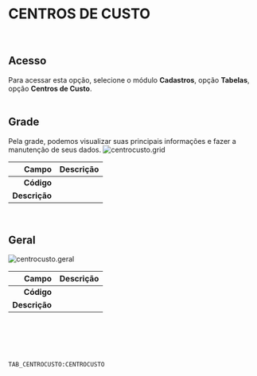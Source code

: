# CENTROS DE CUSTO
<br>

## Acesso
Para acessar esta opção, selecione o módulo **Cadastros**, opção **Tabelas**, opção **Centros de Custo**.
<br>
<br>

## Grade
Pela grade, podemos visualizar suas principais informações e fazer a manutenção de seus dados.
![centrocusto.grid](https://raw.githubusercontent.com/netforcews/docs-erp/master/cadastros/imagens/centrocusto.grid.png)

Campo | Descrição
--:|---
**Código** | 
**Descrição** | 
<br>

## Geral
![centrocusto.geral](https://raw.githubusercontent.com/netforcews/docs-erp/master/cadastros/imagens/centrocusto.geral.png)

Campo | Descrição
--:|---
**Código** | 
**Descrição** | 
<br>
<br>
<br>
<br>

```TAB_CENTROCUSTO:CENTROCUSTO```
